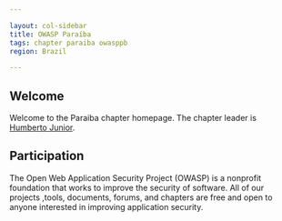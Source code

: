 ```yaml
---

layout: col-sidebar
title: OWASP Paraíba
tags: chapter paraiba owasppb
region: Brazil

---
```


## Welcome
Welcome to the Paraiba chapter homepage. The chapter leader is [Humberto Junior](mailto:humberto.junior@owasp.org).

## Participation
The Open Web Application Security Project (OWASP) is a nonprofit foundation that works to improve the security of software. All of our projects ,tools, documents, forums, and chapters are free and open to anyone interested in improving application security. 